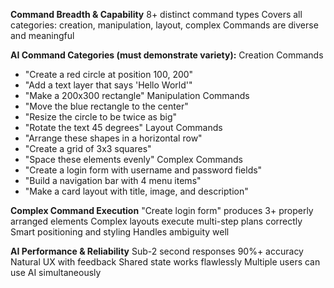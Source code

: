**Command Breadth & Capability**
8+ distinct command types
Covers all categories: creation, manipulation, layout, complex
Commands are diverse and meaningful

**AI Command Categories (must demonstrate variety):**
Creation Commands
- "Create a red circle at position 100, 200"
- "Add a text layer that says 'Hello World'"
- "Make a 200x300 rectangle"
Manipulation Commands
- "Move the blue rectangle to the center"
- "Resize the circle to be twice as big"
- "Rotate the text 45 degrees"
Layout Commands
- "Arrange these shapes in a horizontal row"
- "Create a grid of 3x3 squares"
- "Space these elements evenly"
Complex Commands
- "Create a login form with username and password fields"
- "Build a navigation bar with 4 menu items"
- "Make a card layout with title, image, and description"

**Complex Command Execution**
"Create login form" produces 3+ properly arranged elements
Complex layouts execute multi-step plans correctly
Smart positioning and styling
Handles ambiguity well

**AI Performance & Reliability**
Sub-2 second responses
90%+ accuracy
Natural UX with feedback
Shared state works flawlessly
Multiple users can use AI simultaneously


